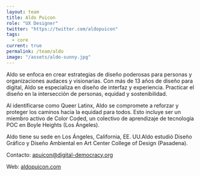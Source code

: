 ```yaml
---
layout: team
title: Aldo Puicon
role: "UX Designer"
twitter: "https://twitter.com/aldopuicon"
tags:
  - core
current: true
permalink: /team/aldo
image: "/assets/aldo-sunny.jpg"
---
```

Aldo se enfoca en crear estrategias de diseño poderosas para personas y organizaciones audaces y visionarias. Con más de 13 años de diseño para digital, Aldo se especializa en diseño de interfaz y experiencia. Practicar el diseño en la intersección de personas, equidad y sostenibilidad.

Al identificarse como Queer Latinx, Aldo se compromete a reforzar y proteger los caminos hacia la equidad para todos. Esto incluye ser un miembro activo de Color Coded, un colectivo de aprendizaje de tecnología POC en Boyle Heights (Los Ángeles).

Aldo tiene su sede en Los Ángeles, California, EE. UU.Aldo estudió Diseño Gráfico y Diseño Ambiental en Art Center College of Design (Pasadena).

Contacto: [apuicon@digital-democracy.org](mailto:apuicon@digital-democracy.org)

Web: [aldopuicon.com](http://aldopuicon.com)
